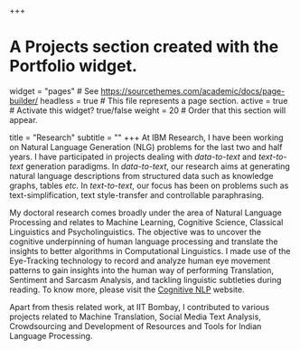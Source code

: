+++
# A Projects section created with the Portfolio widget.
widget = "pages"  # See https://sourcethemes.com/academic/docs/page-builder/
headless = true  # This file represents a page section.
active = true  # Activate this widget? true/false
weight = 20  # Order that this section will appear.

title = "Research"
subtitle = ""
+++
At IBM Research, I have been working on Natural Language Generation (NLG) problems for the last two and half years. I have participated in projects dealing with *data-to-text* and *text-to-text* generation paradigms. In *data-to-text*, our research aims at generating natural language descriptions from structured data such as knowledge graphs, tables *etc.* In *text-to-text*, our focus has been on problems such as text-simplification, text style-transfer and controllable paraphrasing.

My doctoral research comes broadly under the area of Natural Language Processing and relates to Machine Learning, Cognitive Science, Classical Linguistics and Psycholinguistics. The objective was to uncover the cognitive underpinning of human language processing and translate the insights to better algorithms in Computational Linguistics. I made use of the Eye-Tracking technology to record and analyze human eye movement patterns to gain insights into the human way of performing Translation, Sentiment and Sarcasm Analysis, and tackling linguistic subtleties during reading. To know more, please visit the [Cognitive NLP](http://www.cfilt.iitb.ac.in/~cognitive-nlp) website.

Apart from thesis related work, at IIT Bombay, I contributed to various projects related to Machine Translation, Social Media Text Analysis, Crowdsourcing and Development of Resources and Tools for Indian Language Processing.
